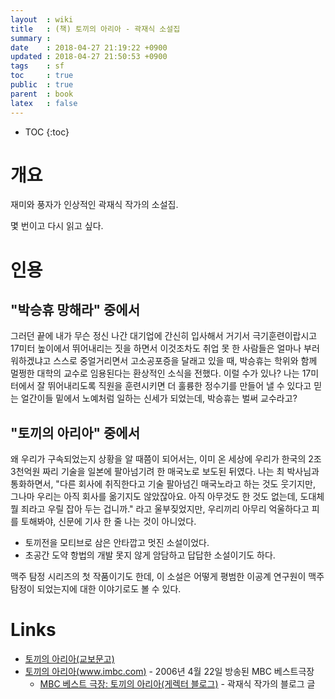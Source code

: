 ```yaml
---
layout  : wiki
title   : (책) 토끼의 아리아 - 곽재식 소설집
summary : 
date    : 2018-04-27 21:19:22 +0900
updated : 2018-04-27 21:50:53 +0900
tags    : sf
toc     : true
public  : true
parent  : book
latex   : false
---
```

* TOC
{:toc}

# 개요

재미와 풍자가 인상적인 곽재식 작가의 소설집.

몇 번이고 다시 읽고 싶다.

# 인용

## "박승휴 망해라" 중에서

>
그러던 끝에 내가 무슨 정신 나간 대기업에 간신히 입사해서
거기서 극기훈련이랍시고 17미터 높이에서 뛰어내리는 짓을 하면서
이것조차도 취업 못 한 사람들은 얼마나 부러워하겠냐고
스스로 중얼거리면서 고소공포증을 달래고 있을 때,
박승휴는 학위와 함께 멀쩡한 대학의 교수로 임용된다는 환상적인 소식을 전했다.
이럴 수가 있나?
나는 17미터에서 잘 뛰어내리도록 직원을 훈련시키면
더 훌륭한 정수기를 만들어 낼 수 있다고 믿는 얼간이들 밑에서 노예처럼 일하는 신세가 되었는데,
박승휴는 벌써 교수라고?

## "토끼의 아리아" 중에서

>
왜 우리가 구속되었는지 상황을 알 때쯤이 되어서는,
이미 온 세상에 우리가 한국의 2조3천억원 짜리 기술을
일본에 팔아넘기려 한 매국노로 보도된 뒤였다.
나는 최 박사님과 통화하면서,
"다른 회사에 취직한다고 기술 팔아넘긴 매국노라고 하는 것도 웃기지만,
그나마 우리는 아직 회사를 옮기지도 않았잖아요.
아직 아무것도 한 것도 없는데, 도대체 뭘 죄라고 우릴 잡아 두는 겁니까."
라고 울부짖었지만, 우리끼리 아무리 억울하다고 피를 토해봐야,
신문에 기사 한 줄 나는 것이 아니었다.

* 토끼전을 모티브로 삼은 안타깝고 멋진 소설이었다.
* 초공간 도약 항법의 개발 못지 않게 암담하고 답답한 소설이기도 하다.

맥주 탐정 시리즈의 첫 작품이기도 한데,
이 소설은 어떻게 평범한 이공계 연구원이 맥주 탐정이 되었는지에 대한 이야기로도 볼 수 있다.

# Links

* [토끼의 아리아(교보문고)](http://www.kyobobook.co.kr/product/detailViewKor.laf?ejkGb=KOR&barcode=9791187206521 )
* [토끼의 아리아(www.imbc.com)](http://www.imbc.com/broad/tv/drama/best05/preview/1502744_13371.html ) - 2006년 4월 22일 방송된 MBC 베스트극장
    * [MBC 베스트 극장: 토끼의 아리아(게렉터 블로그)](http://gerecter.egloos.com/2379120 ) - 곽재식 작가의 블로그 글

